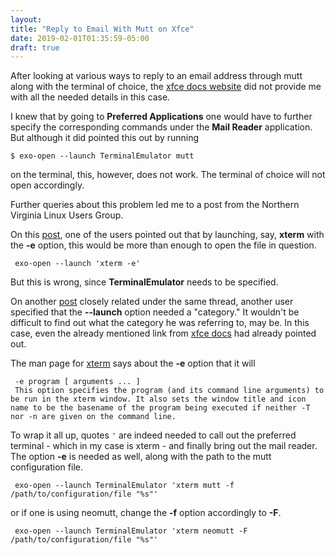 ```yaml
---
layout: 
title: "Reply to Email With Mutt on Xfce"
date: 2019-02-01T01:35:59-05:00
draft: true
---
```


After looking at various ways to reply to an email address through mutt along with the terminal of choice, the <a href="https://docs.xfce.org/xfce/exo/preferred-applications" target="_blank">xfce docs website</a> did not provide me with all the needed details in this case.

I knew that by going to **Preferred Applications** one would have to further specify the corresponding commands under the **Mail Reader** application. But although it did pointed this out by running

    $ exo-open --launch TerminalEmulator mutt

on the terminal, this, however, does not work. The terminal of choice will not open accordingly.

Further queries about this problem led me to a post from the Northern Virginia Linux Users Group.

On this <a href="http://www.firemountain.net/pipermail/novalug/2013-January/033997.html" target="_blank">post</a>, one of the users pointed out that by launching, say, **xterm** with the **-e** option, this would be more than enough to open the file in question. 

     exo-open --launch 'xterm -e'

But this is wrong, since **TerminalEmulator** needs to be specified.

On another <a href="http://www.firemountain.net/pipermail/novalug/2013-January/034003.html" target="_blank">post</a> closely related under the same thread, another user specified that the **--launch** option needed a "category." It wouldn't be difficult to find out what the category he was referring to, may be. In this case, even the already mentioned link from <a href="http://www.firemountain.net/pipermail/novalug/2013-January/033997.html" target="_blank">xfce docs</a> had already pointed out.

The man page for <a href="https://jlk.fjfi.cvut.cz/arch/manpages/man/xterm.1" target="_blank">xterm</a> says about the **-e** option that it will

     -e program [ arguments ... ]
     This option specifies the program (and its command line arguments) to be run in the xterm window. It also sets the window title and icon name to be the basename of the program being executed if neither -T nor -n are given on the command line.

To wrap it all up, quotes `'` are indeed needed to call out the preferred terminal - which in my case is xterm - and finally bring out the mail reader. The option **-e** is needed as well, along with the path to the mutt configuration file.

     exo-open --launch TerminalEmulator 'xterm mutt -f /path/to/configuration/file "%s"'

or if one is using neomutt, change the **-f** option accordingly to **-F**.


     exo-open --launch TerminalEmulator 'xterm neomutt -F /path/to/configuration/file "%s"'


